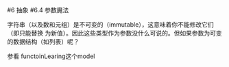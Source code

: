 #6 抽象
#6.4 参数魔法

字符串（以及数和元组）是不可变的（immutable），这意味着你不能修改它们（即只能替换
为新值）。因此这些类型作为参数没什么可说的。但如果参数为可变的数据结构（如列表）呢？


参看 functoinLearing这个model
